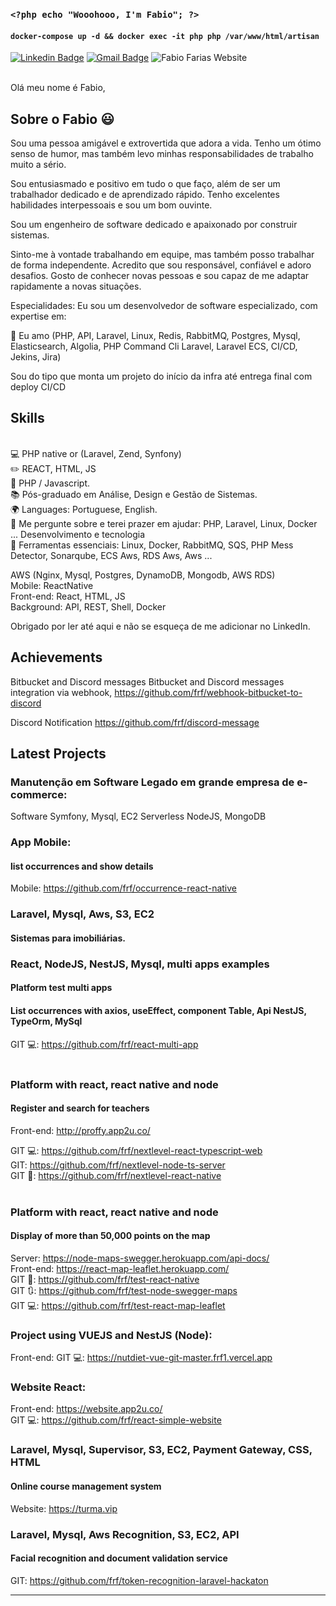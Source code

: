 ### `<?php echo "Wooohooo, I'm Fabio"; ?>`
#### ` docker-compose up -d && docker exec -it php php /var/www/html/artisan `

  [![Linkedin Badge](https://img.shields.io/badge/-LinkedIn-blue?style=flat-square&logo=Linkedin&logoColor=white&link=https://www.linkedin.com/in/fabiorochafarias)](https://www.linkedin.com/in/fabiorochafarias)
  [![Gmail Badge](https://img.shields.io/badge/-Gmail-c14438?style=flat-square&logo=Gmail&logoColor=white&link=mailto:fabio@fabiofarias.com.br)](mailto:fabio@fabiofarias.com.br)
  ![Fabio Farias Website](https://img.shields.io/badge/Website-FABIO-green?link=http://fabiofarias.com.br)

<br/> Olá meu nome é Fabio, <br/> 

## Sobre o Fabio 😃

Sou uma pessoa amigável e extrovertida que adora a vida. Tenho um ótimo senso de humor, mas também levo minhas responsabilidades de trabalho muito a sério.

Sou entusiasmado e positivo em tudo o que faço, além de ser um trabalhador dedicado e de aprendizado rápido. Tenho excelentes habilidades interpessoais e sou um bom ouvinte.

Sou um engenheiro de software dedicado e apaixonado por construir sistemas.

Sinto-me à vontade trabalhando em equipe, mas também posso trabalhar de forma independente. Acredito que sou responsável, confiável e adoro desafios. Gosto de conhecer novas pessoas e sou capaz de me adaptar rapidamente a novas situações.

Especialidades: Eu sou um desenvolvedor de software especializado, com expertise em:<br/> 

💙 Eu amo (PHP, API, Laravel, Linux, Redis, RabbitMQ, Postgres, Mysql, Elasticsearch, Algolia, PHP Command Cli Laravel, Laravel ECS, CI/CD, Jekins, Jira)

Sou do tipo que monta um projeto do início da infra até entrega final com deploy CI/CD

## Skills

<br/>💻 PHP native or (Laravel, Zend, Synfony)
<br/>✏️ REACT, HTML, JS
<br/>💙 PHP / Javascript.
<br/>📚 Pós-graduado em Análise, Design e Gestão de Sistemas.
<br/>🌍 Languages: Portuguese, English.
<br/>💬 Me pergunte sobre e terei prazer em ajudar: PHP, Laravel, Linux, Docker ... Desenvolvimento e tecnologia
<br/>🔧 Ferramentas essenciais: Linux, Docker, RabbitMQ, SQS, PHP Mess Detector, Sonarqube, ECS Aws, RDS Aws, Aws ...
<br/>

AWS (Nginx, Mysql, Postgres, DynamoDB, Mongodb, AWS RDS)<br/> 
Mobile: ReactNative<br/> 
Front-end: React, HTML, JS<br/> 
Background: API, REST, Shell, Docker <br/> 

Obrigado por ler até aqui e não se esqueça de me adicionar no LinkedIn.

## Achievements

Bitbucket and Discord messages
Bitbucket and Discord messages integration via webhook, https://github.com/frf/webhook-bitbucket-to-discord

Discord Notification
https://github.com/frf/discord-message

## Latest Projects

### Manutenção em Software Legado em grande empresa de e-commerce: <br/>
Software Symfony, Mysql, EC2
Serverless NodeJS, MongoDB

### App Mobile: <br/>
#### list occurrences and show details <br/>
Mobile: https://github.com/frf/occurrence-react-native<br/>

### Laravel, Mysql, Aws, S3, EC2<br/>
#### Sistemas para imobiliárias.

### React, NodeJS, NestJS, Mysql, multi apps examples <br/>
#### Platform test multi apps<br/>
#### List occurrences with axios, useEffect, component Table, Api NestJS, TypeOrm, MySql<br/>

GIT 💻: https://github.com/frf/react-multi-app<br/>
<br/>

### Platform with react, react native and node <br/>
#### Register and search for teachers<br/>
Front-end: http://proffy.app2u.co/<br/>

GIT 💻: https://github.com/frf/nextlevel-react-typescript-web<br/>
GIT: https://github.com/frf/nextlevel-node-ts-server<br/>
GIT :iphone:: https://github.com/frf/nextlevel-react-native<br/>
<br/>

### Platform with react, react native and node<br/>
#### Display of more than 50,000 points on the map
Server: https://node-maps-swegger.herokuapp.com/api-docs/<br/>
Front-end: https://react-map-leaflet.herokuapp.com/<br/>
GIT :iphone:: https://github.com/frf/test-react-native <br/>
GIT :arrows_clockwise:: https://github.com/frf/test-node-swegger-maps <br/>
GIT 💻: https://github.com/frf/test-react-map-leaflet <br/>

### Project using VUEJS and NestJS (Node): <br/>
Front-end: GIT 💻: https://nutdiet-vue-git-master.frf1.vercel.app<br/>

### Website React: <br/>
Front-end: https://website.app2u.co/<br/>
GIT 💻: https://github.com/frf/react-simple-website<br/>

### Laravel, Mysql, Supervisor, S3, EC2, Payment Gateway, CSS, HTML<br/>
#### Online course management system<br/>
Website: https://turma.vip<br/>

### Laravel, Mysql, Aws Recognition, S3, EC2, API<br/>
#### Facial recognition and document validation service<br/>
GIT: https://github.com/frf/token-recognition-laravel-hackaton<br/>


<hr/>
